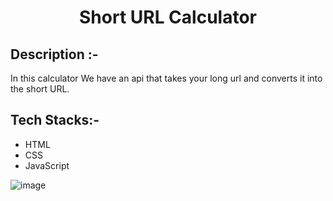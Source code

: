 # <p align="center">Short URL Calculator</p>

## Description :-
In this calculator We have an api that takes your long url and converts it into the short URL.

## Tech Stacks:-

- HTML
- CSS
- JavaScript

![image](https://github.com/Rakesh9100/CalcDiverse/assets/73993775/dd6af714-0337-4a39-8303-3ae7ca777ca3)
